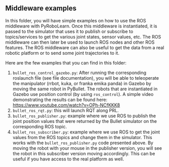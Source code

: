 ## Middleware examples

In this folder, you will have simple examples on how to use the ROS middleware with PyRoboLearn. Once this middleware 
is instantiated, it is passed to the simulator that uses it to publish or subscribe to topics/services to get the 
various joint states, sensor values, etc. The ROS middleware can then later be used to launch ROS nodes and other 
ROS features. The ROS middleware can also be useful to get the data from a real robotic platform or to send some 
joint trajectories to it.

Here are the few examples that you can find in this folder:
1. `bullet_ros_control_gazebo.py`: After running the corresponding roslaunch file (see file documentation), you will 
be able to teleoperate the manipulator (rrbot, kuka, or franka emika panda) in Gazebo by moving the same robot in 
PyBullet. The robots that are instantiated in Gazebo use position control (by using `ros_control`). A simple video 
demonstrating the results can be found here: https://www.youtube.com/watch?v=OPh-NCfKKK8
2. `bullet_ros_rqt.py`: this will launch RQT along PRL.
3. `bullet_ros_publisher.py`: example where we use ROS to publish the joint position values that were returned by 
the Bullet simulator on the corresponding ROS topic.
4. `bullet_ros_subscriber.py`: example where we use ROS to get the joint values from the ROS topics and change them 
in the simulator. This works with the `bullet_ros_publisher.py` code presented above. By moving the robot with your 
mouse in the publisher version, you will see the robot in this subscriber version moving accordingly. This can be 
useful if you have access to the real platform as well.
